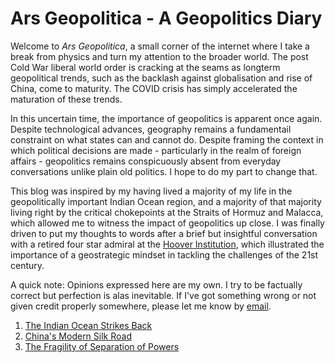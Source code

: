 # Ars Geopolitica - A Geopolitics Diary

Welcome to <em>Ars Geopolitica</em>, a small corner of the internet where I take a break from physics and turn my attention to the broader world. 
The post Cold War liberal world order is cracking at the seams
as longterm geopolitical trends, such as the backlash against globalisation and rise of China, come to maturity. The COVID crisis
has simply accelerated the maturation of these trends.

In this uncertain time, the importance of geopolitics is apparent once again. Despite technological advances, geography remains a fundamentail constraint on 
what states can and cannot do. Despite framing the context in which political decisions are made - particularly in the realm of foreign affairs - 
geopolitics remains conspicuously absent from everyday conversations unlike plain old politics.	I hope to do my part to change that.

This blog was inspired by my having lived a majority of my life in the geopolitically important Indian Ocean region, and a 
majority of that majority living right by the critical chokepoints at the Straits of Hormuz and Malacca, which allowed me to witness the impact of
geopolitics up close. I was finally driven to put my thoughts to words after a brief
but insightful conversation with a retired four star admiral at the [Hoover Institution](https://www.hoover.org/), which illustrated the importance of a geostrategic mindset
in tackling the challenges of the 21st century.  

A quick note: Opinions expressed here are my own. I try to be factually correct but perfection is alas inevitable. If I've got
something wrong or not given credit properly somewhere, please let me know by [email](mailto:joe_singh@hotmail.co.uk). 

1. [The Indian Ocean Strikes Back](./straits//post1/post_1.md)
2. [China's Modern Silk Road](./straits/post2/post_2.md)
3. [The Fragility of Separation of Powers](./straits/post3/post_3.md)
